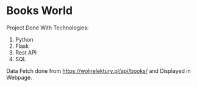 # Books World
Project Done With Technologies:
1) Python
2) Flask
3) Rest API
4) SQL

Data Fetch done from https://wolnelektury.pl/api/books/ and Displayed in Webpage.
